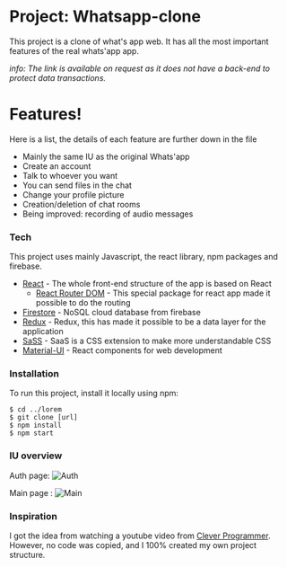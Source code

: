 # Project: Whatsapp-clone
This project is a clone of what's app web. It has all the most important features of the real whats'app app.

_info: The link is available on request as it does not have a back-end to protect data transactions._

# Features!
Here is a list, the details of each feature are further down in the file
- Mainly the same IU as the original Whats'app
- Create an account 
- Talk to whoever you want
- You can send files in the chat 
- Change your profile picture
- Creation/deletion of chat rooms
- Being improved: recording of audio messages

### Tech
This project uses mainly Javascript, the react library, npm packages and firebase.

- [React](https://reactjs.org/) - The whole front-end structure of the app is based on React
  - [React Router DOM](https://reactrouter.com/web/guides/quick-start) - This special package for react app made it possible to do the routing
- [Firestore](https://firebase.google.com/docs/firestore) - NoSQL cloud database from firebase
- [Redux](https://redux.js.org/) - Redux, this has made it possible to be a data layer for the application
- [SaSS](https://sass-lang.com/) - SaaS is a CSS extension to make more understandable CSS
- [Material-UI](https://material-ui.com/) - React components for web development

### Installation
To run this project, install it locally using npm:
```
$ cd ../lorem
$ git clone [url]
$ npm install
$ npm start
```

### IU overview
Auth page:
![Auth](https://firebasestorage.googleapis.com/v0/b/whatsappclone-46523.appspot.com/o/images%2FPhoto%20de%20premier%20plan.PNG?alt=media&token=a0bdb643-0c5f-468c-a41a-3f08f22eba7a)

Main page :
![Main](https://firebasestorage.googleapis.com/v0/b/whatsappclone-46523.appspot.com/o/images%2FPhoto-conversation.PNG?alt=media&token=0c576216-91f7-4978-889c-33994535279e)


### Inspiration
I got the idea from watching a youtube video from [Clever Programmer](https://www.youtube.com/watch?v=pUxrDcITyjg&ab_channel=CleverProgrammer). However, no code was copied, and I 100% created my own project structure.

